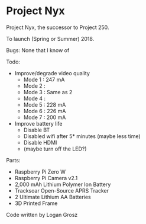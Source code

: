 # Project Nyx
Project Nyx, the successor to Project 250.

To launch (Spring or Summer) 2018.

Bugs: None that I know of

Todo:
  - Improve/degrade video quality
      - Mode 1 : 247 mA
      - Mode 2 : 
      - Mode 3 : Same as 2
      - Mode 4 : 
      - Mode 5 : 228 mA
      - Mode 6 : 226 mA
      - Mode 7 : 200 mA
  - Improve battery life
      - Disable BT
      - Disabled wifi after 5* minutes (maybe less time)
      - Disable HDMI
      - (maybe turn off the LED?)
      
Parts:
  - Raspberry Pi Zero W
  - Raspberry Pi Camera v2.1
  - 2,000 mAh Lithium Polymer Ion Battery
  - Tracksoar Open-Source APRS Tracker
  - 2 Ultimate Lithium AA Batteries
  - 3D Printed Frame

Code written by Logan Grosz
